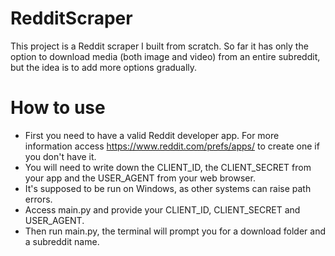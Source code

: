 # RedditScraper
This project is a Reddit scraper I built from scratch. So far it has only the option to download media (both image and video) from an entire subreddit, but the idea is to add more options gradually.

# How to use
* First you need to have a valid Reddit developer app. For more information access https://www.reddit.com/prefs/apps/ to create one if you don't have it.
* You will need to write down the CLIENT_ID, the CLIENT_SECRET from your app and the USER_AGENT from your web browser.
* It's supposed to be run on Windows, as other systems can raise path errors.
* Access main.py and provide your CLIENT_ID, CLIENT_SECRET and USER_AGENT. 
* Then run main.py, the terminal will prompt you for a download folder and a subreddit name.
